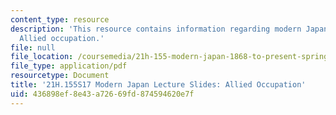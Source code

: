 ```yaml
---
content_type: resource
description: 'This resource contains information regarding modern Japan lecture slides:
  Allied occupation.'
file: null
file_location: /coursemedia/21h-155-modern-japan-1868-to-present-spring-2017/436898ef8e43a72669fd874594620e7f_MIT21H_155S17_Occupation.pdf
file_type: application/pdf
resourcetype: Document
title: '21H.155S17 Modern Japan Lecture Slides: Allied Occupation'
uid: 436898ef-8e43-a726-69fd-874594620e7f
---
```

